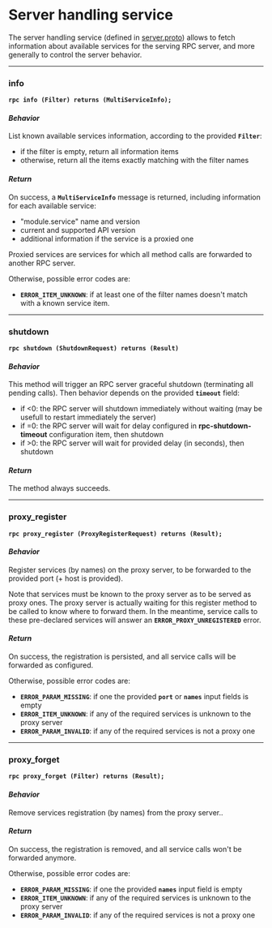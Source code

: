 # Server handling service

The server handling service (defined in [server.proto](../protos/grpc_helper/api/server.proto)) allows to fetch information about available services for 
the serving RPC server, and more generally to control the server behavior.


---
### info

**`rpc info (Filter) returns (MultiServiceInfo);`**

#### *Behavior*
List known available services information, according to the provided **`Filter`**:
* if the filter is empty, return all information items
* otherwise, return all the items exactly matching with the filter names

#### *Return*
On success, a **`MultiServiceInfo`** message is returned, including information for each available service:
* "module.service" name and version
* current and supported API version
* additional information if the service is a proxied one

Proxied services are services for which all method calls are forwarded to another RPC server.

Otherwise, possible error codes are:
* **`ERROR_ITEM_UNKNOWN`**: if at least one of the filter names doesn't match with a known service item.


---
### shutdown

**`rpc shutdown (ShutdownRequest) returns (Result)`**

#### *Behavior*
This method will trigger an RPC server graceful shutdown (terminating all pending calls). Then behavior depends on the provided **`timeout`** field:
* if <0: the RPC server will shutdown immediately without waiting (may be usefull to restart immediately the server)
* if =0: the RPC server will wait for delay configured in **rpc-shutdown-timeout** configuration item, then shutdown
* if >0: the RPC server will wait for provided delay (in seconds), then shutdown

#### *Return*
The method always succeeds.


---
### proxy_register

**`rpc proxy_register (ProxyRegisterRequest) returns (Result);`**

#### *Behavior*
Register services (by names) on the proxy server, to be forwarded to the provided port (+ host is provided).

Note that services must be known to the proxy server as to be served as proxy ones.
The proxy server is actually waiting for this register method to be called to know where to forward them.
In the meantime, service calls to these pre-declared services will answer an **`ERROR_PROXY_UNREGISTERED`** error.

#### *Return*

On success, the registration is persisted, and all service calls will be forwarded as configured.

Otherwise, possible error codes are:
* **`ERROR_PARAM_MISSING`**: if one the provided **`port`** or **`names`** input fields is empty
* **`ERROR_ITEM_UNKNOWN`**: if any of the required services is unknown to the proxy server
* **`ERROR_PARAM_INVALID`**: if any of the required services is not a proxy one


---
### proxy_forget

**`rpc proxy_forget (Filter) returns (Result);`**

#### *Behavior*
Remove services registration (by names) from the proxy server..

#### *Return*

On success, the registration is removed, and all service calls won't be forwarded anymore.

Otherwise, possible error codes are:
* **`ERROR_PARAM_MISSING`**: if one the provided **`names`** input field is empty
* **`ERROR_ITEM_UNKNOWN`**: if any of the required services is unknown to the proxy server
* **`ERROR_PARAM_INVALID`**: if any of the required services is not a proxy one
